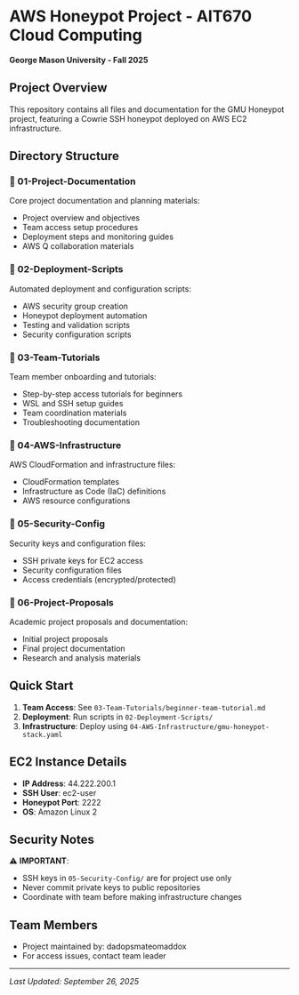 # AWS Honeypot Project - AIT670 Cloud Computing
**George Mason University - Fall 2025**

## Project Overview
This repository contains all files and documentation for the GMU Honeypot project, featuring a Cowrie SSH honeypot deployed on AWS EC2 infrastructure.

## Directory Structure

### 📁 01-Project-Documentation
Core project documentation and planning materials:
- Project overview and objectives
- Team access setup procedures
- Deployment steps and monitoring guides
- AWS Q collaboration materials

### 📁 02-Deployment-Scripts
Automated deployment and configuration scripts:
- AWS security group creation
- Honeypot deployment automation
- Testing and validation scripts
- Security configuration scripts

### 📁 03-Team-Tutorials
Team member onboarding and tutorials:
- Step-by-step access tutorials for beginners
- WSL and SSH setup guides
- Team coordination materials
- Troubleshooting documentation

### 📁 04-AWS-Infrastructure
AWS CloudFormation and infrastructure files:
- CloudFormation templates
- Infrastructure as Code (IaC) definitions
- AWS resource configurations

### 📁 05-Security-Config
Security keys and configuration files:
- SSH private keys for EC2 access
- Security configuration files
- Access credentials (encrypted/protected)

### 📁 06-Project-Proposals
Academic project proposals and documentation:
- Initial project proposals
- Final project documentation
- Research and analysis materials

## Quick Start
1. **Team Access**: See `03-Team-Tutorials/beginner-team-tutorial.md`
2. **Deployment**: Run scripts in `02-Deployment-Scripts/`
3. **Infrastructure**: Deploy using `04-AWS-Infrastructure/gmu-honeypot-stack.yaml`

## EC2 Instance Details
- **IP Address**: 44.222.200.1
- **SSH User**: ec2-user
- **Honeypot Port**: 2222
- **OS**: Amazon Linux 2

## Security Notes
⚠️ **IMPORTANT**: 
- SSH keys in `05-Security-Config/` are for project use only
- Never commit private keys to public repositories
- Coordinate with team before making infrastructure changes

## Team Members
- Project maintained by: dadopsmateomaddox
- For access issues, contact team leader

---
*Last Updated: September 26, 2025*
